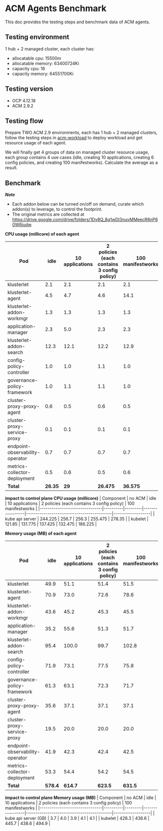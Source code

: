 # ACM Agents Benchmark

This doc provides the testing steps and benchmark data of ACM agents.

## Testing environment

1 hub + 2 managed cluster, each cluster has: 

- allocatable cpu: 15500m
- allocatable memory: 63400724Ki
- capacity cpu: 16
- capacity memory: 64551700Ki

## Testing version 

- OCP 4.12.18
- ACM 2.9.2

## Testing flow

Prepare TWO ACM 2.9 environments, each has 1 hub + 2 managed clusters, follow the testing steps in [acm-workload](https://github.com/haoqing0110/acm-workload/blob/acm-2.9/README.md) to deploy workload and get resource usage of each agent. 

We will finally get 4 groups of data on managed cluster resource usage, each group contains 4 use cases (idle, creating 10 applications, creating 6 config policies, and creating 100 manifestworks). Calculate the average as a result. 

## Benchmark

**_Note_**
- Each addon below can be turned on/off on demand, curate which addon(s) to leverage, to control the footprint.
- The original metrics are collected at https://drive.google.com/drive/folders/1Dv8Q_8q1wDI3nuvMMeecR6nP60W6judw. 

**CPU usage (millicore) of each agent**

| Pod                            | idle    | 10 applications | 2 policies (each contains 3 config policy) | 100 manifestworks |
|--------------------------------|---------|-----------------|--------------------------------------------|-------------------|
| klusterlet                     | 2.1     | 2.1             | 2.1                                        | 2.1               |
| klusterlet-agent               | 4.5     | 4.7             | 4.6                                        | 14.1              |
| klusterlet-addon-workmgr       | 1.3     | 1.3             | 1.3                                        | 1.3               |
| application-manager            | 2.3     | 5.0             | 2.3                                        | 2.3               |
| klusterlet-addon-search        | 12.3    | 12.1            | 12.2                                       | 12.9              |
| config-policy-controller       | 1.0     | 1.0             | 1.1                                        | 1.0               |
| governance-policy-framework    | 1.0     | 1.1             | 1.1                                        | 1.0               |
| cluster-proxy-proxy-agent      | 0.6     | 0.5             | 0.6                                        | 0.5               |
| cluster-proxy-service-proxy    | 0.1     | 0.1             | 0.1                                        | 0.1               |
| endpoint-observability-operator| 0.7     | 0.7             | 0.7                                        | 0.7               |
| metrics-collector-deployment   | 0.5     | 0.6             | 0.5                                        | 0.6               |
| **Total**                      | **26.35**| **29**          | **26.475**                                 | **36.575**        |

**impact to control plane CPU usage (millicore)**
| Component                     | no ACM   | idle    | 10 applications | 2 policies (each contains 3 config policy) | 100 manifestworks |
|--------------------------------|----------|---------|-----------------|--------------------------------------------|-------------------|
| kube api server                | 244.225  | 256.7   | 256.3           | 255.475                                    | 278.35            |
| kubelet                        | 121.85   | 131.775 | 137.425         | 132.475                                    | 186.225           |

**Memory usage (MB) of each agent**

| Pod                            | idle    | 10 applications | 2 policies (each contains 3 config policy) | 100 manifestworks |
|-------------------------------|---------|-----------------|--------------------------------------------|-------------------|
| klusterlet                    | 49.9    | 51.1            | 51.4                                       | 51.5              |
| klusterlet-agent              | 70.9    | 73.0            | 72.6                                       | 78.6              |
| klusterlet-addon-workmgr      | 43.6    | 45.2            | 45.3                                       | 45.5              |
| application-manager           | 35.2    | 55.6            | 51.3                                       | 51.7              |
| klusterlet-addon-search       | 95.4    | 100.0           | 99.7                                       | 102.8             |
| config-policy-controller      | 71.9    | 73.1            | 77.5                                       | 75.8              |
| governance-policy-framework   | 61.3    | 63.1            | 72.3                                       | 71.7              |
| cluster-proxy-proxy-agent     | 35.6    | 37.1            | 37.1                                       | 37.1              |
| cluster-proxy-service-proxy   | 19.5    | 20.0            | 20.0                                       | 20.0              |
| endpoint-observability-operator| 41.9    | 42.3            | 42.4                                       | 42.5              |
| metrics-collector-deployment  | 53.3    | 54.4            | 54.2                                       | 54.5              |
| **Total**                     | **578.4**| **614.7**      | **623.5**                                  | **631.5**         |

**impact to control plane Memory usage (MB)**
| Component                     | no ACM   | idle    | 10 applications | 2 policies (each contains 3 config policy) | 100 manifestworks |
|--------------------------------|----------|---------|-----------------|--------------------------------------------|-------------------|
| kube api server (GB)          | 3.7      | 4.0     | 3.9             | 4.1                                        | 4.1               |
| kubelet                       | 428.3    | 438.6   | 445.7           | 438.6                                      | 494.9             |

